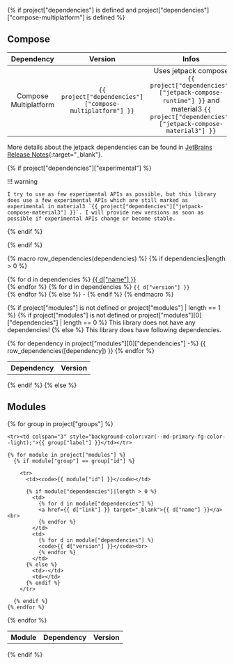 {% if project["dependencies"] is defined and project["dependencies"]["compose-multiplatform"] is defined %}

## Compose

|      Dependency       | Version |                     Infos                      |
|:---------------------:|:-------:|:----------------------------------------------:|
| Compose Multiplatform | `{{ project["dependencies"]["compose-multiplatform"] }}` | Uses jetpack compose `{{ project["dependencies"]["jetpack-compose-runtime"] }}` and material3 `{{ project["dependencies"]["jetpack-compose-material3"] }}` |

More details about the jetpack dependencies can be found in [JetBrains Release Notes](https://github.com/JetBrains/compose-multiplatform/releases){:target="_blank"}.

{% if project["dependencies"]["experimental"] %}

!!! warning

    I try to use as few experimental APIs as possible, but this library does use a few experimental APIs which are still marked as experimental in material3 `{{ project["dependencies"]["jetpack-compose-material3"] }}`. I will provide new versions as soon as possible if experimental APIs change or become stable.

{% endif %}

{% endif %}

{% macro row_dependencies(dependencies) %}
{% if dependencies|length > 0 %}
<td>
{% for d in dependencies %}
<a href={{ d["link"] }} target="_blank">{{ d["name"] }}</a><br>
{% endfor %}
</td>
<td>
{% for d in dependencies %}
<code>{{ d["version"] }}</code><br>
{% endfor %}
</td>
{% else %}
<td>-</td>
<td></td>
{% endif %}
{% endmacro %}

{% if project["modules"] is not defined or project["modules"] | length == 1 %}
{% if  project["modules"] is not defined or project["modules"][0]["dependencies"] | length == 0 %}
This library does not have any dependencies!
{% else %}
This library does have following dependencies.
<table>
  <tr>
    <th>Dependency</th>
    <th>Version</th>
  </tr>
  {% for dependency in project["modules"][0]["dependencies"] -%}
    {{ row_dependencies([dependency]) }}
  {% endfor %}
</table>
  {% endif %}
{% else %}

## Modules

<table>
  <tr>
    <th>Module</th>
    <th>Dependency</th>
    <th>Version</th>
  </tr>

{% for group in project["groups"] %}

    <tr><td colspan="3" style="background-color:var(--md-primary-fg-color--light);">{{ group["label"] }}</td></tr>

    {% for module in project["modules"] %}
      {% if module["group"] == group["id"] %}
          
        <tr>
          <td><code>{{ module["id"] }}</code></td>

          {% if module["dependencies"]|length > 0 %}
            <td>
              {% for d in module["dependencies"] %}
              <a href={{ d["link"] }} target="_blank">{{ d["name"] }}</a><br>
              {% endfor %}
            </td>
            <td>
              {% for d in module["dependencies"] %}
              <code>{{ d["version"] }}</code><br>
              {% endfor %}
            </td>
          {% else %}
            <td>-</td>
            <td></td>
          {% endif %}
        </tr>
          
      {% endif %}
    {% endfor %}

{% endfor %}

</table>

{% endif %}